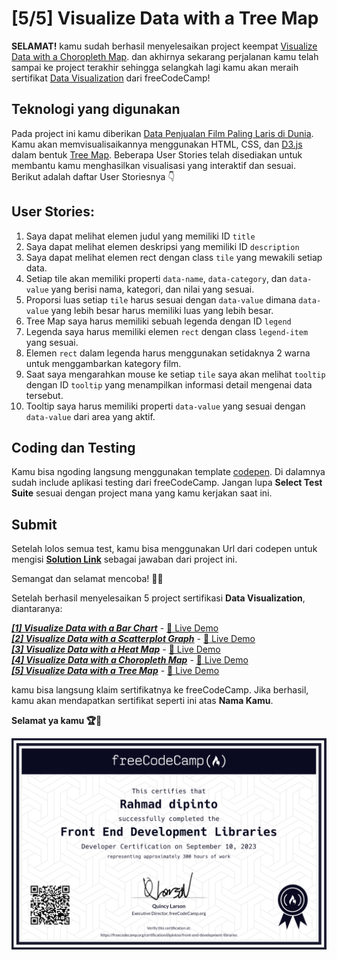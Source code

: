 # [5/5] Visualize Data with a Tree Map

**SELAMAT!** kamu sudah berhasil menyelesaikan project keempat [Visualize Data with a Choropleth Map](https://github.com/dipintoo/freeCodeCamp_D3-Choropleth-Map). dan akhirnya sekarang perjalanan kamu telah sampai ke project terakhir sehingga selangkah lagi kamu akan meraih sertifikat [Data Visualization](https://www.freecodecamp.org/learn/data-visualization/#json-apis-and-ajax) dari freeCodeCamp!

## Teknologi yang digunakan

Pada project ini kamu diberikan [Data Penjualan Film Paling Laris di Dunia](https://cdn.rawgit.com/freeCodeCamp/testable-projects-fcc/a80ce8f9/src/data/tree_map/movie-data.json). Kamu akan memvisualisaikannya menggunakan HTML, CSS, dan [D3.js](https://d3js.org/) dalam bentuk [Tree Map](https://www.tableau.com/data-insights/reference-library/visual-analytics/charts/treemaps). Beberapa User Stories telah disediakan untuk membantu kamu menghasilkan visualisasi yang interaktif dan sesuai. Berikut adalah daftar User Storiesnya 👇

## User Stories:

1. Saya dapat melihat elemen judul yang memiliki ID `title`
2. Saya dapat melihat elemen deskripsi yang memiliki ID `description`
3. Saya dapat melihat elemen rect dengan class `tile` yang mewakili setiap data.
4. Setiap tile akan memiliki properti `data-name`, `data-category`, dan `data-value` yang berisi nama, kategori, dan nilai yang sesuai.
5. Proporsi luas setiap `tile` harus sesuai dengan `data-value` dimana `data-value` yang lebih besar harus memiliki luas yang lebih besar.
6. Tree Map saya harus memiliki sebuah legenda dengan ID `legend`
7. Legenda saya harus memiliki elemen `rect` dengan class `legend-item` yang sesuai.
8. Elemen `rect` dalam legenda harus menggunakan setidaknya 2 warna untuk menggambarkan kategory film.
10. Saat saya mengarahkan mouse ke setiap `tile` saya akan melihat `tooltip` dengan ID `tooltip` yang menampilkan informasi detail mengenai data tersebut.
11. Tooltip saya harus memiliki properti `data-value` yang sesuai dengan `data-value` dari area yang aktif.
    
## Coding dan Testing

Kamu bisa ngoding langsung menggunakan template [codepen](https://codepen.io/pen?template=MJjpwO). Di dalamnya sudah include aplikasi testing dari freeCodeCamp. Jangan lupa **Select Test Suite** sesuai dengan project mana yang kamu kerjakan saat ini. 

## Submit

Setelah lolos semua test, kamu bisa menggunakan Url dari codepen untuk mengisi [**Solution Link**](https://www.freecodecamp.org/learn/data-visualization/data-visualization-projects/visualize-data-with-a-treemap-diagram) sebagai jawaban dari project ini.

Semangat dan selamat mencoba! 🚀📜  

Setelah berhasil menyelesaikan 5 project sertifikasi **Data Visualization**, diantaranya:

[***[1] Visualize Data with a Bar Chart***](https://github.com/dipintoo/freeCodeCamp_D3-Bar-Charts) - [🔴 Live Demo](https://codepen.io/dipintoo/full/JjwxyRx)  
[***[2] Visualize Data with a Scatterplot Graph***](https://github.com/dipintoo/freeCodeCamp_D3-Scatterplot-Graph) - [🔴 Live Demo](https://codepen.io/dipintoo/full/yLGwMMz)  
[***[3] Visualize Data with a Heat Map***](https://github.com/dipintoo/freeCodeCamp_D3-Heat-Map) - [🔴 Live Demo](https://codepen.io/dipintoo/full/poqYQoX)  
[***[4] Visualize Data with a Choropleth Map***](https://github.com/dipintoo/freeCodeCamp_D3-Choropleth-Map) - [🔴 Live Demo](https://codepen.io/dipintoo/full/OJrGWKY)  
[***[5] Visualize Data with a Tree Map***](https://github.com/dipintoo/freeCodeCamp_D3-Tree-Map) - [🔴 Live Demo](https://codepen.io/dipintoo/full/bGOyNYd)

kamu bisa langsung klaim sertifikatnya ke freeCodeCamp. Jika berhasil, kamu akan mendapatkan sertifikat seperti ini atas **Nama Kamu**.

**Selamat ya kamu 🏆🏅**

![Sertifikat kamu](https://github.com/dipintoo/freeCodeCamp_React-Calculator/blob/main/Sertifikat.png)
